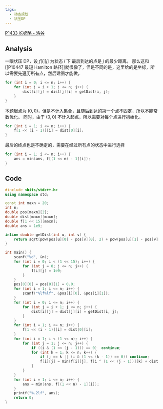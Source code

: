 ```yaml
---
tags:
  - 动态规划
  - 状压DP
---
```

[P1433 吃奶酪 - 洛谷](https://www.luogu.com.cn/problem/P1433)
## Analysis
一眼状压 DP，设 $f[i][j]$ 为状态 $i$ 下 最后到达的点是 $j$ 的最少距离。
那么这和[[P10447 最短 Hamilton 路径]]就很像了，但是不同的是，这里给的是坐标，所以需要先遍历所有点，然后建图才能做。
```cpp
for (int i = 0; i <= n; i++) {
	for (int j = i + 1; j <= n; j++) {
		dist[i][j] = dist[j][i] = getDist(i, j);
	}
}
```
本题起点为 $(0,0)$，但是不计入集合，且随后到达的第一个点不固定，所以不能常数优化。
同时，由于 $(0,0)$ 不计入起点，所以需要对每个点进行初始化。
```cpp
for (int i = 1; i <= n; i++) {
	f[1 << (i - 1)][i] = dist[0][i];
}
```
最后的终点也是不确定的，需要在经过所有点的状态中进行选择
```cpp
for (int i = 1; i <= n; i++) {
	ans = min(ans, f[(1 << n) - 1][i]);
}
```
## Code
```cpp
#include <bits/stdc++.h>
using namespace std;

const int maxn = 20;
int n;
double pos[maxn][2];
double dist[maxn][maxn];
double f[1 << 15][maxn];
double ans = 1e9;

inline double getDist(int u, int v) {
    return sqrt(pow(pos[u][0] - pos[v][0], 2) + pow(pos[u][1] - pos[v][1], 2));
}

int main() {
    scanf("%d", &n);
    for (int i = 0; i < (1 << 15); i++) {
        for (int j = 0; j <= n; j++) {
            f[i][j] = 1e9;
        }
    }
    pos[0][0] = pos[0][1] = 0.0;
    for (int i = 1; i <= n; i++) {
        scanf("%lf%lf", &pos[i][0], &pos[i][1]);
    }
    for (int i = 0; i <= n; i++) {
        for (int j = i + 1; j <= n; j++) {
            dist[i][j] = dist[j][i] = getDist(i, j);
        }
    }
    for (int i = 1; i <= n; i++) {
        f[1 << (i - 1)][i] = dist[0][i];
    }
    for (int i = 1; i < (1 << n); i++) {
        for (int j = 1; j <= n; j++) {
            if ((i & (1 << (j - 1))) == 0)  continue;
            for (int k = 1; k <= n; k++) {
                if (j == k || (i & (1 << (k - 1)) == 0)) continue;
                f[i][j] = min(f[i][j], f[i ^ (1 << (j - 1))][k] + dist[k][j]);
            }
        }
    }
    for (int i = 1; i <= n; i++) {
        ans = min(ans, f[(1 << n) - 1][i]);
    }
    printf("%.2lf", ans);
    return 0;
}
```
